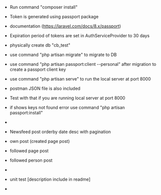 - Run command "composer install"
- Token is generated using passport package
- documentation (https://laravel.com/docs/8.x/passport)
- Expiration period of tokens are set in AuthServiceProvider to 30 days
- physically create db "cb_test"
- use command "php artisan migrate" to migrate to DB
- use command "php artisan passport:client --personal" after migration to create a passport client key
- use command "php artisan serve" to run the local server at port 8000
- postman JSON file is also included
- Test with that if you are running local server at port 8000
- if shows keys not found error use command "php artisan passport:install"
- 


- Newsfeed post orderby date desc with pagination
- own post (created page post)
- followed page post
- followed person post
- 


- unit test [description include in readme]
- 
